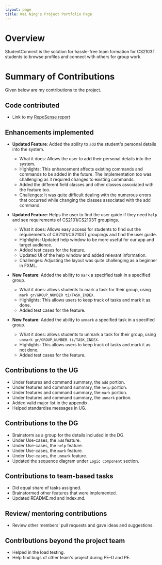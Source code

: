 ```yaml
---
layout: page
title: Wei Ning's Project Portfolio Page
---
```

# Overview

StudentConnect is the solution for hassle-free team formation for CS2103T students to browse profiles and connect with others for group work.

# Summary of Contributions
Given below are my contributions to the project.

## Code contributed
* Link to my [RepoSense report](https://nus-cs2103-ay2324s1.github.io/tp-dashboard/?search=&sort=groupTitle&sortWithin=title&timeframe=commit&mergegroup=&groupSelect=groupByRepos&breakdown=true&checkedFileTypes=docs~functional-code~test-code&since=2023-09-22&chartGroupIndex=23&chartIndex=1)

## Enhancements implemented
* **Updated Feature**: Added the ability to `add` the student's personal details into the system.
  * What it does: Allows the user to add their personal details into the system.
  * Highlights: This enhancement affects existing commands and commands to be added in the future.
    The implementation too was challenging as it required changes to existing commands.
  * Added the different field classes and other classes associated with the feature too.
  * Challenges: It was quite difficult dealing with the numerous errors that occurred while changing the classes associated with the add command.

* **Updated Feature**: Helps the user to find the user guide if they need `help` and see requirements of CS2101/CS2103T groupings.
  * What it does: Allows easy access for students to find out the requirements of CS2101/CS2103T groupings and find the user guide.
  * Highlights: Updated help window to be more useful for our app and target audience.
  * Added test cases for the feature.
  * Updated UI of the help window and added relevant information.
  * Challenges: Adjusting the layout was quite challenging as a beginner in FXML.

* **New Feature**: Added the ability to `mark` a specified task in a specified group.
  * What it does: allows students to mark a task for their group, using `mark gr/GROUP_NUMBER ti/TASK_INDEX`.
  * Highlights: This allows users to keep track of tasks and mark it as done.
  * Added test cases for the feature.

* **New Feature**: Added the ability to `unmark` a specified task in a specified group.
  * What it does: allows students to unmark a task for their group, using `unmark gr/GROUP_NUMBER ti/TASK_INDEX`.
  * Highlights: This allows users to keep track of tasks and mark it as not done.
  * Added test cases for the feature.

## Contributions to the UG
* Under features and command summary, the `add` portion.
* Under features and command summary, the `help` portion.
* Under features and command summary, the `mark` portion.
* Under features and command summary, the `unmark` portion.
* Added valid major list in the appendix.
* Helped standardise messages in UG.

## Contributions to the DG
* Brainstorm as a group for the details included in the DG.
* Under Use-cases, the `add` feature.
* Under Use-cases, the `help` feature.
* Under Use-cases, the `mark` feature.
* Under Use-cases, the `unmark` feature.
* Updated the sequence diagram under `Logic Component` section.

## Contributions to team-based tasks
* Did equal share of tasks assigned.
* Brainstormed other features that were implemented.
* Updated README.md and index.md.

## Review/ mentoring contributions
* Review other members' pull requests and gave ideas and suggestions.

## Contributions beyond the project team
* Helped in the load testing.
* Help find bugs of other team's project during PE-D and PE.
